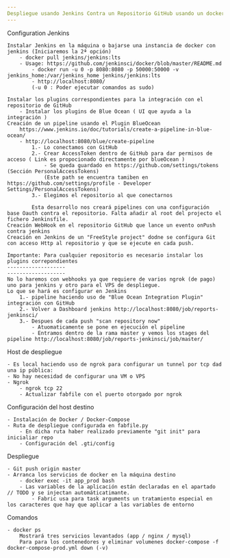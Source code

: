 ```yaml
---
Despliegue usando Jenkins Contra un Repositorio GitHub usando un docker-compose PROD
---
```


Configuration Jenkins

    Instalar Jenkins en la máquina o bajarse una instancia de docker con jenkins (Iniciaremos la 2ª opción)
        - docker pull jenkins/jenkins:lts
        - Usage: https://github.com/jenkinsci/docker/blob/master/README.md 
            - docker run -u 0 -p 8080:8080 -p 50000:50000 -v jenkins_home:/var/jenkins_home jenkins/jenkins:lts
            - http://localhost:8080/
            (-u 0 : Poder ejecutar comandos as sudo)
            
    Instalar los plugins correspondientes para la integración con el repositorio de GitHub    
        - Instalar los plugins de Blue Ocean ( UI que ayuda a la integración ) 
    Creación de un pipeline usando el Plugin BlueOcean
        https://www.jenkins.io/doc/tutorials/create-a-pipeline-in-blue-ocean/
        - http://localhost:8080/blue/create-pipeline 
            1.- Lo conectamos con GitHub
            2.- Crear AccessToken dentro de GitHub para dar permisos de acceso ( Link es propocionado directamente por blueOcean ) 
                - Se queda guardado en https://github.com/settings/tokens (Sección PersonalAccessTokens)
                (Este path se encuentra tamiben en https://github.com/settings/profile - Developer Settings/PersonalAccessTokens)
            3.- Elegimos el repositorio al que conectarnos
    
            Esta desarrollo nos creará pipelines con una configuración base Oauth contra el repositorio. Falta añadir al root del projecto el fichero Jenkinsfile.
    Creación WebHook en el repositorio GitHub que lance un evento onPush contra jenkins
    Creación en Jenkins de un "FreeStyle project" dodne se configura Git con acceso Http al repositorio y que se ejecute en cada push.
    
    Importante: Para cualquier repositorio es necesario instalar los plugins correpondientes
    -------------------
    -------------------
    No lo haremos con webhooks ya que requiere de varios ngrok (de pago) uno para jenkins y otro para el VPS de despliegue.
    Lo que se hará es configurar en Jenkins 
        1.- pipeline haciendo uso de "Blue Ocean Integration Plugin" integración con GitHub
        2.- Volver a Dashboard jenkins http://localhost:8080/job/reports-jenkinsci/
        3.- Despues de cada push "scan repository now"
            - Atuomaticamente se pone en ejecución el pipeline
            - Entramos dentro de la rama master y vemos los stages del pipeline http://localhost:8080/job/reports-jenkinsci/job/master/
            
     
Host de despliegue 

    - Es local haciendo uso de ngrok para configurar un tunnel por tcp dad una ip pública:
    - No hay necesidad de configurar una VM o VPS
    - Ngrok
        - ngrok tcp 22
        - Actualizar fabfile con el puerto otorgado por ngrok
        
Configuración del host destino

    - Instalación de Docker / Docker-Compose
    - Ruta de despliegue configurada en fabfile.py
        - En dicha ruta haber realizado previamente "git init" para inicialiar repo
        - Configuración del .gti/config
        
Despliegue

    - Git push origin master 
    - Arranca los servicios de docker en la máquina destino
        - docker exec -it app_prod bash
        - Las variables de la aplicación están declaradas en el apartado // TODO y se injectan automáticatimante.  
            - Fabric usa para task arguments un tratamiento especial en los caracteres que hay que aplicar a las variables de entorno 

Comandos

    - docker ps
        Mostrará tres servicios levantados (app / nginx / mysql)
        Para para los contenedores y eliminar volumenes docker-compose -f docker-compose-prod.yml down (-v)
        